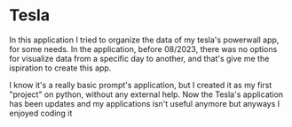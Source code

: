 # Tesla

In this application I tried to organize the data of my tesla's powerwall app, for some needs. 
In the application, before 08/2023, there was no options for visualize data from a specific day to another, and that's give me the ispiration to create this app. 

I know it's a really basic prompt's application, but I created it as my first "project" on python, without any external help.
Now the Tesla's application has been updates and my applications isn't useful anymore but anyways I enjoyed coding it
